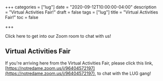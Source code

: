 +++
categories = ["lug"]
date = "2020-09-12T10:00:00-04:00"
description = "Virtual Activities Fair!"
draft = false
tags = ["lug"]
title = "Virtual Activities Fair!"
toc = false

+++

Click here to get into our Zoom room to chat with us!

<!--more-->

## Virtual Activities Fair

If you're arriving here from the Virtual Activities Fair, please click this link, [https://notredame.zoom.us/j/96404572197](https://notredame.zoom.us/j/96404572197), to chat with the LUG gang!